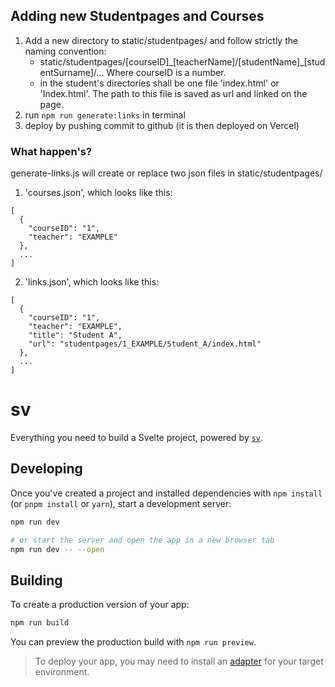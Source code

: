 ## Adding new Studentpages and Courses

1. Add a new directory to static/studentpages/ and follow strictly the naming convention:
    - static/studentpages/[courseID]\_[teacherName]/[studentName]\_[studentSurname]/...   Where courseID is a number.
    - in the student's directories shall be one file 'index.html' or 'Index.html'. The path to this file is saved as url and linked on the page.
2. run `npm run generate:links` in terminal
3. deploy by pushing commit to github (it is then deployed on Vercel)

### What happen's?
generate-links.js will create or replace two json files in static/studentpages/
1. 'courses.json', which looks like this:
```
[
  {
    "courseID": "1",
    "teacher": "EXAMPLE"
  },
  ...
]
```

2. 'links.json', which looks like this:
```
[
  {
    "courseID": "1",
    "teacher": "EXAMPLE",
    "title": "Student A",
    "url": "studentpages/1_EXAMPLE/Student_A/index.html"
  },
  ...
]
```

# sv

Everything you need to build a Svelte project, powered by [`sv`](https://github.com/sveltejs/cli).

## Developing

Once you've created a project and installed dependencies with `npm install` (or `pnpm install` or `yarn`), start a development server:

```bash
npm run dev

# or start the server and open the app in a new browser tab
npm run dev -- --open
```

## Building

To create a production version of your app:

```bash
npm run build
```

You can preview the production build with `npm run preview`.

> To deploy your app, you may need to install an [adapter](https://svelte.dev/docs/kit/adapters) for your target environment.
